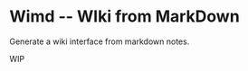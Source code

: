 Wimd -- WIki from MarkDown
==========================

Generate a wiki interface from markdown notes.

WIP
